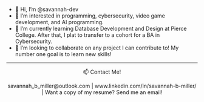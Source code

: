 - 👋 Hi, I’m @savannah-dev
- 👀 I’m interested in programming, cybersecurity, video game development, and AI programming.
- 🌱 I’m currently learning Database Development and Design at Pierce College. After that, I plat to transfer to a cohort for a BA in Cybersecurity. 
- 💞️ I’m looking to collaborate on any project I can contribute to! My number one goal is to learn new skills! 

---
<p align="center">
📫 Contact Me!
</p>

<p align="center">
savannah_b_miller@outlook.com | www.linkedin.com/in/savannah-b-miller/ | Want a copy of my resume? Send me an email! 
</p>

<!---
savannah-dev/savannah-dev is a ✨ special ✨ repository because its `README.md` (this file) appears on your GitHub profile.
You can click the Preview link to take a look at your changes.
--->
